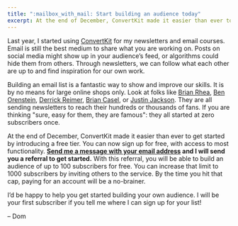 ```yaml
---
title: ":mailbox_with_mail: Start building an audience today"
excerpt: At the end of December, ConvertKit made it easier than ever to get started by introducing a free tier. You can now sign up for free, with access to most functionality.
---
```

Last year, I started using [ConvertKit](https://convertkit.com) for my newsletters and email courses. Email is still the best medium to share what you are working on. Posts on social media might show up in your audience’s feed, or algorithms could hide them from others. Through newsletters, we can follow what each other are up to and find inspiration for our own work.

Building an email list is a fantastic way to show and improve our skills. It is by no means for large online shops only. Look at folks like [Brian Rhea](https://brianrhea.com/newsletter), [Ben Orenstein](https://www.benorenstein.com/newsletter/), [Derrick Reimer](https://www.derrickreimer.com), [Brian Casel](https://briancasel.com), or [Justin Jackson](https://justinjackson.ca/newsletter). They are all sending newsletters to reach their hundreds or thousands of fans. If you are thinking "sure, easy for them, they are famous": they all started at zero subscribers once.

At the end of December, ConvertKit made it easier than ever to get started by introducing a free tier. You can now sign up for free, with access to most functionality. **[Send me a message with your email address](mailto:dom@islovely.co) and I will send you a referral to get started.** With this referral, you will be able to build an audience of up to 100 subscribers for free. You can increase that limit to 1000 subscribers by inviting others to the service. By the time you hit that cap, paying for an account will be a no-brainer.

I’d be happy to help you get started building your own audience. I will be your first subscriber if you tell me where I can sign up for your list!

– Dom